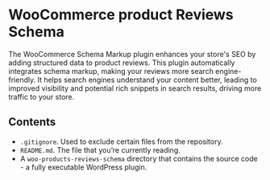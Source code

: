 # WooCommerce product Reviews Schema

The WooCommerce Schema Markup plugin enhances your store's SEO by adding structured data to product reviews. This plugin automatically integrates schema markup, making your reviews more search engine-friendly. It helps search engines understand your content better, leading to improved visibility and potential rich snippets in search results, driving more traffic to your store.


## Contents

* `.gitignore`. Used to exclude certain files from the repository.
* `README.md`. The file that you’re currently reading.
* A `woo-products-reviews-schema` directory that contains the source code - a fully executable WordPress plugin.
